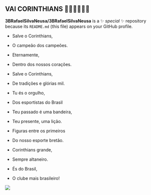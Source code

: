 ## VAI CORINTHIANS 🖤🤍🖤🤍🖤🤍


**3BRafaelSilvaNeusa/3BRafaelSilvaNeusa** is a ✨ _special_ ✨ repository because its `README.md` (this file) appears on your GitHub profile.

- Salve o Corinthians,
- O campeão dos campeões.
- Eternamente,
- Dentro dos nossos corações.

- Salve o Corinthians,
- De tradições e glórias mil.
- Tu és o orgulho,
- Dos esportistas do Brasil

- Teu passado é uma bandeira,
- Teu presente, uma lição.
- Figuras entre os primeiros
- Do nosso esporte bretão.

- Corinthians grande,
- Sempre altaneiro.
- És do Brasil,
- O clube mais brasileiro!

![](https://encrypted-tbn0.gstatic.com/images?q=tbn:ANd9GcT0bZGftDdj91SOOHROioFi9m0nvpAGOUKr1p77Pql2WOa_UtHNeD7bseLCDwXo0xEwlLM&usqp=CAU)
